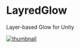 # LayredGlow
Layer-based Glow for Unity

[![thumbnail](http://img.youtube.com/vi/LnSb7l8AL4E/maxresdefault.jpg)](https://youtu.be/LnSb7l8AL4E)

